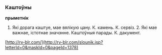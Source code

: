 ### Каштоўны
**прыметнік**

1. Які дорага каштуе, мае вялікую цану. К. камень. К. сервіз. 2. Які мае важнае, істотнае значэнне. Каштоўныя парады. К. дакумент.

<a rel="author">[http://rv-blr.com/](http://rv-blr.com/slounik.jsp?letterId=0&maskId=0&pageId=1378)</a>
